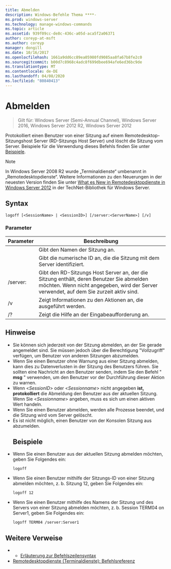 ```yaml
---
title: Abmelden
description: Windows-Befehle Thema ****-
ms.prod: windows-server
ms.technology: manage-windows-commands
ms.topic: article
ms.assetid: 939f09cc-de8c-436c-a05d-aca5f2a06371
author: coreyp-at-msft
ms.author: coreyp
manager: dongill
ms.date: 10/16/2017
ms.openlocfilehash: 1661a9dd6cc89ea05980fd9085aa8fa67b8fe2c0
ms.sourcegitcommit: b00d7c8968c4adc8f699dbee694afe6ed36bc9de
ms.translationtype: MT
ms.contentlocale: de-DE
ms.lasthandoff: 04/08/2020
ms.locfileid: "80840413"
---
```

# <a name="logoff"></a>Abmelden

>Gilt für: Windows Server (Semi-Annual Channel), Windows Server 2016, Windows Server 2012 R2, Windows Server 2012

Protokolliert einen Benutzer von einer Sitzung auf einem Remotedesktop-Sitzungshost Server (RD-Sitzungs Host Server) und löscht die Sitzung vom Server.
Beispiele für die Verwendung dieses Befehls finden Sie unter [Beispiele](#BKMK_examples).

> [!NOTE]
> In Windows Server 2008 R2 wurde „Terminaldienste“ umbenannt in „Remotedesktopdienste“. Weitere Informationen zu den Neuerungen in der neuesten Version finden Sie unter [What es New in Remotedesktopdienste in Windows Server 2012](https://technet.microsoft.com/library/hh831527) in der TechNet-Bibliothek für Windows Server.

## <a name="syntax"></a>Syntax
```
logoff [<SessionName> | <SessionID>] [/server:<ServerName>] [/v]
```
### <a name="parameters"></a>Parameter

|      Parameter       |                                                                             Beschreibung                                                                              |
|----------------------|----------------------------------------------------------------------------------------------------------------------------------------------------------------------|
|    <SessionName>     |                                                                  Gibt den Namen der Sitzung an.                                                                  |
|     <SessionID>      |                                                 Gibt die numerische ID an, die die Sitzung mit dem Server identifiziert.                                                 |
| /server:<ServerName> | Gibt den RD-Sitzungs Host Server an, der die Sitzung enthält, deren Benutzer Sie abmelden möchten. Wenn nicht angegeben, wird der Server verwendet, auf dem Sie zurzeit aktiv sind. |
|          /v          |                                                       Zeigt Informationen zu den Aktionen an, die ausgeführt werden.                                                        |
|          /?          |                                                                 Zeigt die Hilfe an der Eingabeaufforderung an.                                                                 |

## <a name="remarks"></a>Hinweise
- Sie können sich jederzeit von der Sitzung abmelden, an der Sie gerade angemeldet sind. Sie müssen jedoch über die Berechtigung "Vollzugriff" verfügen, um Benutzer von anderen Sitzungen abzumelden.
- Wenn Sie einen Benutzer ohne Warnung aus einer Sitzung abmelden, kann dies zu Datenverlusten in der Sitzung des Benutzers führen. Sie sollten eine Nachricht an den Benutzer senden, indem Sie den Befehl " **msg** " verwenden, um den Benutzer vor der Durchführung dieser Aktion zu warnen.
- Wenn <*SessionID*> oder <*Sessionname*> nicht angegeben **ist, protokolliert** die Abmeldung den Benutzer aus der aktuellen Sitzung. Wenn Sie <*Sessionname*> angeben, muss es sich um einen aktiven Wert handeln.
- Wenn Sie einen Benutzer abmelden, werden alle Prozesse beendet, und die Sitzung wird vom Server gelöscht.
- Es ist nicht möglich, einen Benutzer von der Konsolen Sitzung aus abzumelden.
  ## <a name="examples"></a><a name=BKMK_examples></a>Beispiele
- Wenn Sie einen Benutzer aus der aktuellen Sitzung abmelden möchten, geben Sie Folgendes ein:
  ```
  logoff
  ```
- Wenn Sie einen Benutzer mithilfe der Sitzungs-ID von einer Sitzung abmelden möchten, z. b. Sitzung 12, geben Sie Folgendes ein:
  ```
  logoff 12
  ```
- Wenn Sie einen Benutzer mithilfe des Namens der Sitzung und des Servers von einer Sitzung abmelden möchten, z. b. Session TERM04 on Server1, geben Sie Folgendes ein:
  ```
  logoff TERM04 /server:Server1
  ```

## <a name="additional-references"></a>Weitere Verweise
-   - [Erläuterung zur Befehlszeilensyntax](command-line-syntax-key.md)
-   [Remotedesktopdienste (Terminaldienste): Befehlsreferenz](remote-desktop-services-terminal-services-command-reference.md)
